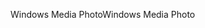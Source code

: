 <span data-ttu-id="68cfb-101">Windows Media Photo</span><span class="sxs-lookup"><span data-stu-id="68cfb-101">Windows Media Photo</span></span>